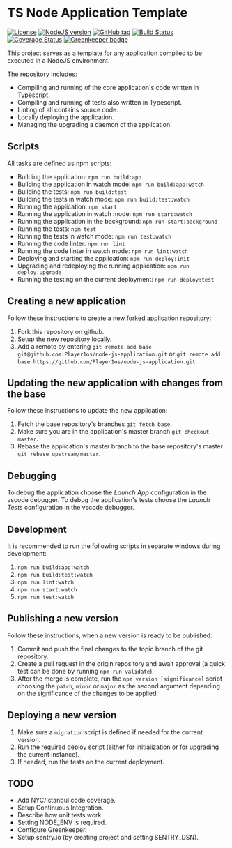 # TS Node Application Template

[![License](https://img.shields.io/github/license/Player1os/ts-node-application-template.svg)](https://github.com/Player1os/ts-node-application-template/blob/master/LICENSE)
[![NodeJS version](https://img.shields.io/badge/node%20version-v10.6.0-brightgreen.svg)](https://nodejs.org/dist/v10.6.0/)
[![GitHub tag](https://img.shields.io/github/tag/Player1os/ts-node-application-template.svg?label=version)](https://github.com/Player1os/ts-node-application-template/releases)
[![Build Status](https://travis-ci.org/Player1os/ts-node-application-template.svg?branch=master)](https://travis-ci.org/Player1os/ts-node-application-template)
[![Coverage Status](https://img.shields.io/coveralls/github/Player1os/ts-node-application-template.svg)](https://coveralls.io/github/Player1os/ts-node-application-template?branch=master)
[![Greenkeeper badge](https://badges.greenkeeper.io/Player1os/ts-node-application-template.svg)](https://greenkeeper.io/)

This project serves as a template for any application compiled to be executed in a NodeJS environment.

The repository includes:

- Compiling and running of the core application's code written in Typescript.
- Compiling and running of tests also written in Typescript.
- Linting of all contains source code.
- Locally deploying the application.
- Managing the upgrading a daemon of the application.

## Scripts

All tasks are defined as npm scripts:

- Building the application: `npm run build:app`
- Building the application in watch mode: `npm run build:app:watch`
- Building the tests: `npm run build:test`
- Building the tests in watch mode: `npm run build:test:watch`
- Running the application: `npm start`
- Running the application in watch mode: `npm run start:watch`
- Running the application in the background: `npm run start:background`
- Running the tests: `npm test`
- Running the tests in watch mode: `npm run test:watch`
- Running the code linter: `npm run lint`
- Running the code linter in watch mode: `npm run lint:watch`
- Deploying and starting the application: `npm run deploy:init`
- Upgrading and redeploying the running application: `npm run deploy:upgrade`
- Running the testing on the current deployment: `npm run deploy:test`

## Creating a new application

Follow these instructions to create a new forked application repository:

1. Fork this repository on github.
2. Setup the new repository locally.
3. Add a remote by entering `git remote add base git@github.com:Player1os/node-js-application.git`
or `git remote add base https://github.com/Player1os/node-js-application.git`.

## Updating the new application with changes from the base

Follow these instructions to update the new application:

1. Fetch the base repository's branches `git fetch base`.
2. Make sure you are in the application's master branch `git checkout master`.
3. Rebase the application's master branch to the base repository's master `git rebase upstream/master`.

## Debugging

To debug the application choose the *Launch App* configuration in the vscode debugger.
To debug the application's tests choose the *Launch Tests* configuration in the vscode debugger.

## Development

It is recommended to run the following scripts in separate windows during development:

1. `npm run build:app:watch`
2. `npm run build:test:watch`
3. `npm run lint:watch`
4. `npm run start:watch`
5. `npm run test:watch`

## Publishing a new version

Follow these instructions, when a new version is ready to be published:

1. Commit and push the final changes to the topic branch of the git repository.
2. Create a pull request in the origin repository and await approval (a quick test can be done by running `npm run validate`).
3. After the merge is complete, run the `npm version [significance]` script choosing the `patch`, `minor` or `major` as the second argument depending on the significance of the changes to be applied.

## Deploying a new version

1. Make sure a `migration` script is defined if needed for the current version.
2. Run the required deploy script (either for initialization or for upgrading the current instance).
3. If needed, run the tests on the current deployment.

## TODO

- Add NYC/Istanbul code coverage.
- Setup Continuous Integration.
- Describe how unit tests work.
- Setting NODE_ENV is required.
- Configure Greenkeeper.
- Setup sentry.io (by creating project and setting SENTRY_DSN).

